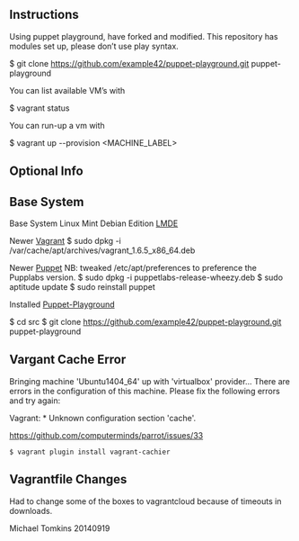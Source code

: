 Instructions
------------

Using puppet playground, have forked and modified. This repository has modules set up, please don’t use play syntax.

  $ git clone https://github.com/example42/puppet-playground.git puppet-playground

You can list available VM’s with 

  $ vagrant status

You can run-up a vm with

  $ vagrant up --provision <MACHINE_LABEL>


Optional Info
-------------

Base System
-----------

Base System Linux Mint Debian Edition [LMDE](http://www.linuxmint.com/download_lmde.php)

Newer [Vagrant](https://dl.bintray.com/mitchellh/vagrant/vagrant_1.6.5_x86_64.deb)
  $ sudo dpkg -i /var/cache/apt/archives/vagrant_1.6.5_x86_64.deb

Newer [Puppet](https://docs.puppetlabs.com/guides/puppetlabs_package_repositories.html#for-debian-and-ubuntu)
NB: tweaked /etc/apt/preferences to preference the Pupplabs version.
  $ sudo dpkg -i puppetlabs-release-wheezy.deb
  $ sudo aptitude update
  $ sudo reinstall puppet

Installed [Puppet-Playground](https://puppetlabs.com/blog/testing-puppet-code-in-the-puppet-playground)

  $ cd src
  $ git clone https://github.com/example42/puppet-playground.git puppet-playground


Vargant Cache Error
-------------------

Bringing machine 'Ubuntu1404_64' up with 'virtualbox' provider...
There are errors in the configuration of this machine. Please fix
the following errors and try again:

Vagrant:
\* Unknown configuration section 'cache'.

https://github.com/computerminds/parrot/issues/33

    $ vagrant plugin install vagrant-cachier

Vagrantfile Changes
-------------------

Had to change some of the boxes to vagrantcloud because of timeouts in downloads.

Michael Tomkins 20140919
